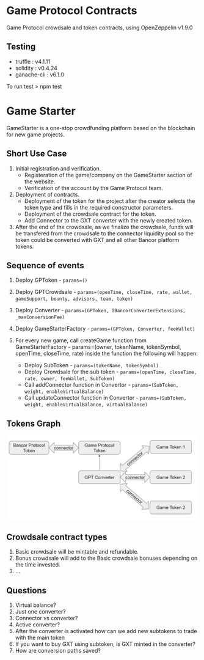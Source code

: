 # Game Protocol Contracts

Game Protocol crowdsale and token contracts, using OpenZeppelin v1.9.0

## Testing

* truffle : v4.1.11
* solidity : v0.4.24
* ganache-cli : v6.1.0

To run test > npm test

# Game Starter

GameStarter is a one-stop crowdfunding platform based on the blockchain for new game projects.

## Short Use Case

1. Initial registration and verification.
    * Registeration of the game/company on the GameStarter section of the website.
    * Verification of the account by the Game Protocol team.
2. Deployment of contracts.
    * Deployment of the token for the project after the creator selects the token type and fills in the required constructor parameters.
    * Deployment of the crowdsale contract for the token.
    * Add Connector to the GXT converter with the newly created token.
3. After the end of the crowdsale, as we finalize the crowdsale, funds will be transfered from the crowdsale to the connector liquidity pool so the token could be converted with GXT and all other Bancor platform tokens.

## Sequence of events

1. Deploy GPToken - `params=()`
2. Deploy GPTCrowdsale - `params=(openTime, closeTime, rate, wallet, gameSupport, bounty, advisors, team, token)`
3. Deploy Converter - `params=(GPToken, IBancorConverterExtensions, _maxConversionFee)`
4. Deploy GameStarterFactory - `params=(GPToken, Converter, feeWallet)`

5. For every new game, call createGame function from GameStarterFactory - params=(owner, tokenName, tokenSymbol, openTime, closeTime, rate)  inside the function the following will happen:
    * Deploy SubToken - `params=(tokenName, tokenSymbol)`
    * Deploy Crowdsale for the sub token - `params=(openTime, closeTime, rate, owner, feeWallet, SubToken)`
    * Call addConnector function in Convertor - `params=(SubToken, weight, enableVirtualBalance)`
    * Call updateConnector function in Convertor - `params=(SubToken, weight, enableVirtualBalance, virtualBalance)`

## Tokens Graph
![tokens_graph](images/tokens_graph.png)

## Crowdsale contract types

1. Basic crowdsale will be mintable and refundable.
2. Bonus crowdsale will add to the Basic crowdsale bonuses depending on the time invested.
3. ...

## Questions

1. Virtual balance?
2. Just one converter?
3. Connector vs converter?
4. Active converter?
5. After the converter is activated how can we add new subtokens to trade with the main token
6. If you want to buy GXT using subtoken, is GXT minted in the converter?
7. How are conversion paths saved?
